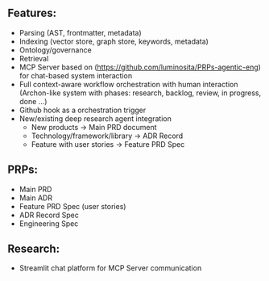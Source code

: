 ## Features:
- Parsing (AST, frontmatter, metadata)
- Indexing (vector store, graph store, keywords, metadata)
- Ontology/governance
- Retrieval
- MCP Server based on (https://github.com/luminosita/PRPs-agentic-eng) for chat-based system interaction
- Full context-aware workflow orchestration with human interaction (Archon-like system with phases: research, backlog, review, in progress, done ...)
- Github hook as a orchestration trigger
- New/existing deep research agent integration 
    - New products -> Main PRD document
    - Technology/framework/library -> ADR Record
    - Feature with user stories -> Feature PRD Spec

## PRPs:
- Main PRD
- Main ADR
- Feature PRD Spec (user stories)
- ADR Record Spec
- Engineering Spec

## Research:
- Streamlit chat platform for MCP Server communication